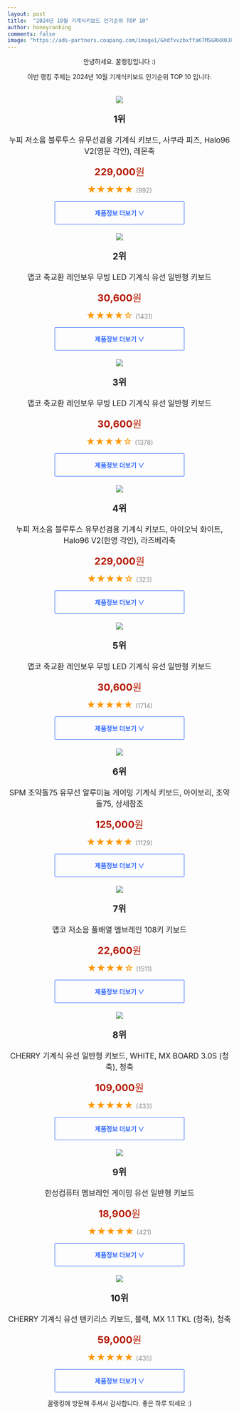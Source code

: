 ```yaml
---
layout: post
title:  "2024년 10월 기계식키보드 인기순위 TOP 10"
author: honeyranking
comments: false
image: "https://ads-partners.coupang.com/image1/GXdfvvzbxfYaK7MSGRHX0JP-30oZTZLvjg38hmXuAElsvVHVCHqbheEzWkD64pIoWO8S9xvDGag4dRL6ISktD4aEyQdx4DQVi-wMBr5NuoA-mltkSSbNE4KYLrRjhD71zBMMUSmYzF091seR9Itn5H0PBJ_yRPzJ808YbZUaeHioOqoKJBnDotABfZMugzZtcF5t5KmyWEiFZTjcD46aje5-EQcEpwA2gmRCJVTmasnF0EB5Wrt57NkedOAYCJ4Khgvd6nsWnP98AbOl3vPMWstVw3QGKlUubPxoAjWJ7VA="
---
```

<p style="text-align: center;">안녕하세요. 꿀랭킹입니다 :)</p>
<p style="text-align: center;">이번 랭킹 주제는 2024년 10월 기계식키보드 인기순위 TOP 10 입니다.</p><center><img src="https://ads-partners.coupang.com/image1/GXdfvvzbxfYaK7MSGRHX0JP-30oZTZLvjg38hmXuAElsvVHVCHqbheEzWkD64pIoWO8S9xvDGag4dRL6ISktD4aEyQdx4DQVi-wMBr5NuoA-mltkSSbNE4KYLrRjhD71zBMMUSmYzF091seR9Itn5H0PBJ_yRPzJ808YbZUaeHioOqoKJBnDotABfZMugzZtcF5t5KmyWEiFZTjcD46aje5-EQcEpwA2gmRCJVTmasnF0EB5Wrt57NkedOAYCJ4Khgvd6nsWnP98AbOl3vPMWstVw3QGKlUubPxoAjWJ7VA=" style="margin-top:20px" /></center><p style="text-align: center; font-size: 20px"><b>1위</b></p><p style="text-align: center; font-size: 17px">누피 저소음 블루투스 유무선겸용 기계식 키보드, 사쿠라 피즈, Halo96 V2(영문 각인), 레몬축</p><p style="text-align: center;"><span style="color: #b61800; font-size: 22px;"><b>229,000</b>원</span></p><p style="text-align: center;"><span style="color: #ff9600; font-size: 20px;">★★★★★ </span><span style="color: #878787;">(992)</span></p><center><a href="https://link.coupang.com/re/AFFSDP?lptag=AF3899140&subid=honeyrank&pageKey=8373446722&itemId=24196648932&vendorItemId=91214293858&traceid=V0-153-d133d1270d2438ff&clickBeacon=ac87fd30-895a-11ef-854b-a2273c0a8b78%7E3&requestid=20241013210000617154961333&token=31850C%7CMIXED"><div style="font-size: 14px; display: inline-block; padding: 15px 90px; color: #346aff; border-radius: 2px; border: 1px solid #346aff; cursor: pointer;"><b>제품정보 더보기 &or;</b></div></a></center><center><img src="https://ads-partners.coupang.com/image1/u5Bh4kEFtutm1DOmu4ioUB4quZwSUqDXE-A400JyySeotvLVvN2u_QzQep0YAE0N_2V2o-4Ly3w7rwdL8Xvr4hiYvpUSjBzb8jiOqm5MeM4pdxqKdY6QTj0XTOma8HdQ4PLPJJAJ4w7szXy8nFYClq8YTS45kkj0xsgWdhq1LZKT7Lbn9ibqZZWPSUIWWsHHKNQG1yRTuF2aTHeHYqwr_8oH61xuaOZuHcp8kZL7EIeoOb9_ZprLLSTnFzmcV0j3-B5B0KxoxEJC__24lZ0phKf72G1GqRASyzMX" style="margin-top:20px" /></center><p style="text-align: center; font-size: 20px"><b>2위</b></p><p style="text-align: center; font-size: 17px">앱코 축교환 레인보우 무빙 LED 기계식 유선 일반형 키보드</p><p style="text-align: center;"><span style="color: #b61800; font-size: 22px;"><b>30,600</b>원</span></p><p style="text-align: center;"><span style="color: #ff9600; font-size: 20px;">★★★★☆ </span><span style="color: #878787;">(1431)</span></p><center><a href="https://link.coupang.com/re/AFFSDP?lptag=AF3899140&subid=honeyrank&pageKey=5065639056&itemId=6846651320&vendorItemId=74139260485&traceid=V0-153-88914e2e8ff3695c&requestid=20241013210000617154961333&token=31850C%7CMIXED"><div style="font-size: 14px; display: inline-block; padding: 15px 90px; color: #346aff; border-radius: 2px; border: 1px solid #346aff; cursor: pointer;"><b>제품정보 더보기 &or;</b></div></a></center><center><img src="https://ads-partners.coupang.com/image1/i25JltBaO9EBR-8gi27izOhq2uwiaBfIAt0KG7WnbnE5PtOj7qz9PDb6xvnNGIIwUAybwLQRdNhzWPq3J7ac5YBeeBYgUDKm8ePs-YdgET6LtukZAzuESRSDvboQ2kD2-LMJAXk5kyRP01Z85vLukDSwyIEcfsUoIhSWjMIWKm3qZbwTk3xxMr7Xdg6phjZUbGdNhDRViJYUd9bXgPF2EdoU32NP4xOr0fpWpNwVasUAK84gy5XWJtlYThjKtm-21fzCUdCjEX4RQvcx5VgA08iyIy02lyyRkp4=" style="margin-top:20px" /></center><p style="text-align: center; font-size: 20px"><b>3위</b></p><p style="text-align: center; font-size: 17px">앱코 축교환 레인보우 무빙 LED 기계식 유선 일반형 키보드</p><p style="text-align: center;"><span style="color: #b61800; font-size: 22px;"><b>30,600</b>원</span></p><p style="text-align: center;"><span style="color: #ff9600; font-size: 20px;">★★★★☆ </span><span style="color: #878787;">(1378)</span></p><center><a href="https://link.coupang.com/re/AFFSDP?lptag=AF3899140&subid=honeyrank&pageKey=5065639056&itemId=6846651326&vendorItemId=74139260510&traceid=V0-153-88914e2e8ff3695c&requestid=20241013210000617154961333&token=31850C%7CMIXED"><div style="font-size: 14px; display: inline-block; padding: 15px 90px; color: #346aff; border-radius: 2px; border: 1px solid #346aff; cursor: pointer;"><b>제품정보 더보기 &or;</b></div></a></center><center><img src="https://ads-partners.coupang.com/image1/l7ZODmbOQRI53nPGl5_32CYYDTeIuWqPzFKVP9Iw3UJlg6O7LOTstTPSyM8hJ2i933LxDcQ6MGLxBBgLcorwFLMcT2sLLQjy8ku8s0IqSQa8KmYg1dP3I_k_8t6vvPjIvXbh1y-U_rzwQDQwg4W_W8DYu74SXLiRRSDPjojg2FPOuaDifRBAHatBmrZW6vhfMPEQ9qqdPt_gM5WEu9_8ZtsDUhcluLDGy0ohaTP3GeO6EtLBXTT8AK0ByrLakAEPCrZEllmlIqDC4xDiqMG71qakxslbUpCSk3NjMQXnGfg=" style="margin-top:20px" /></center><p style="text-align: center; font-size: 20px"><b>4위</b></p><p style="text-align: center; font-size: 17px">누피 저소음 블루투스 유무선겸용 기계식 키보드, 아이오닉 화이트, Halo96 V2(한영 각인), 라즈베리축</p><p style="text-align: center;"><span style="color: #b61800; font-size: 22px;"><b>229,000</b>원</span></p><p style="text-align: center;"><span style="color: #ff9600; font-size: 20px;">★★★★☆ </span><span style="color: #878787;">(323)</span></p><center><a href="https://link.coupang.com/re/AFFSDP?lptag=AF3899140&subid=honeyrank&pageKey=8373446722&itemId=24196648935&vendorItemId=91214293883&traceid=V0-153-d133d1270d2438ff&clickBeacon=ac87fd30-895a-11ef-9c44-dcc564b18aa3%7E3&requestid=20241013210000617154961333&token=31850C%7CMIXED"><div style="font-size: 14px; display: inline-block; padding: 15px 90px; color: #346aff; border-radius: 2px; border: 1px solid #346aff; cursor: pointer;"><b>제품정보 더보기 &or;</b></div></a></center><center><img src="https://ads-partners.coupang.com/image1/yI7ZbgjH6Dx69BjPyHIkrDUpE1IQ-kaHYoH9xdOsP4SqZtGUUvdNTVysXnnFl9kLTzIipjfRp2uq9NfDAhcXrRWax23rjAdZI9vJq-A80cj0yfjNZjQpdrtESwAejdGs6sg1XMjfL7bjk4_u6OrTLybZ9ufuf5cZ-2TsBxAuhJfzVwrxU_TuwxBYL1WmytSQ4vO2vl3pzBTsttF3lI3j03VZZIBJvtEKen2Xei60j2XtdrjU1Bgla5fG1SVBiEqL0MJ6FeQ-PJCEaVlOX-ZrlpMjeQtCOGJIozki" style="margin-top:20px" /></center><p style="text-align: center; font-size: 20px"><b>5위</b></p><p style="text-align: center; font-size: 17px">앱코 축교환 레인보우 무빙 LED 기계식 유선 일반형 키보드</p><p style="text-align: center;"><span style="color: #b61800; font-size: 22px;"><b>30,600</b>원</span></p><p style="text-align: center;"><span style="color: #ff9600; font-size: 20px;">★★★★★ </span><span style="color: #878787;">(1714)</span></p><center><a href="https://link.coupang.com/re/AFFSDP?lptag=AF3899140&subid=honeyrank&pageKey=5065639056&itemId=20357190010&vendorItemId=87441413831&traceid=V0-153-88914e2e8ff3695c&requestid=20241013210000617154961333&token=31850C%7CMIXED"><div style="font-size: 14px; display: inline-block; padding: 15px 90px; color: #346aff; border-radius: 2px; border: 1px solid #346aff; cursor: pointer;"><b>제품정보 더보기 &or;</b></div></a></center><center><img src="https://ads-partners.coupang.com/image1/be15X2Si4PUw3MVVbWMak90o1n9C1aeynrcYxjlYZvvsPox0jxSediFXHvw0bnzn9TVfObRP7ByLWM1OI2qj9TY1VOdVnM4nnkkAFBh6wXhVTF2iF_C7Q6BnIBqQkFIkuKsWx9X11nFnuw1rXVwC9QOA1FwEc4Yzdx2Q492MmsLhQyN62Oo482m9Pjy9j9OibSB0YCf0yXbmRq124bEPvwA4nqdEkOyXG8jK5rel2Yskc9755xgbewlt86bxbsuNZquWhSkJex_cTFeRU-OEf2wvfhVeQ6Ll1C9GJjpsbGVTJfwTycgo7soG4Qxpej8=" style="margin-top:20px" /></center><p style="text-align: center; font-size: 20px"><b>6위</b></p><p style="text-align: center; font-size: 17px">SPM 조약돌75 유무선 알루미늄 게이밍 기계식 키보드, 아이보리, 조약돌75, 상세참조</p><p style="text-align: center;"><span style="color: #b61800; font-size: 22px;"><b>125,000</b>원</span></p><p style="text-align: center;"><span style="color: #ff9600; font-size: 20px;">★★★★★ </span><span style="color: #878787;">(1129)</span></p><center><a href="https://link.coupang.com/re/AFFSDP?lptag=AF3899140&subid=honeyrank&pageKey=8056390421&itemId=23713626216&vendorItemId=90796311908&traceid=V0-153-c3b5fcb653844952&clickBeacon=ac87fd30-895a-11ef-995d-ef8b4a37dd74%7E3&requestid=20241013210000617154961333&token=31850C%7CMIXED"><div style="font-size: 14px; display: inline-block; padding: 15px 90px; color: #346aff; border-radius: 2px; border: 1px solid #346aff; cursor: pointer;"><b>제품정보 더보기 &or;</b></div></a></center><center><img src="https://ads-partners.coupang.com/image1/_JqYpFSeVn4UFTZy_AT3Q47cLFkxD3vtjWBCW7ve3qDFZM7UpYXaeWS3w_YAFQYWRdAXdhxAgjS85RsQnM4Onfa9O3VjTzaaBpTtA_DgEhLUChFPBGs-Mh1V1Zp8WVTfMMJIFl2MIa4fx7RaKKVbd6pgHSraMRbj_sEIyafIeMo_23OF1T57SnNSfc08FEO6ip0PA916-qujiZWL00HoBuKE_IUwXSPuKDDqBjvzxxzuVodSdcntHfn4CjN4v3JK1-e7FOqSjSV_nowgDyLvoSiZEnhuG09-HDug" style="margin-top:20px" /></center><p style="text-align: center; font-size: 20px"><b>7위</b></p><p style="text-align: center; font-size: 17px">앱코 저소음 풀배열 멤브레인 108키 키보드</p><p style="text-align: center;"><span style="color: #b61800; font-size: 22px;"><b>22,600</b>원</span></p><p style="text-align: center;"><span style="color: #ff9600; font-size: 20px;">★★★★☆ </span><span style="color: #878787;">(1511)</span></p><center><a href="https://link.coupang.com/re/AFFSDP?lptag=AF3899140&subid=honeyrank&pageKey=7958977199&itemId=22001213711&vendorItemId=89048739697&traceid=V0-153-1cea0f8cb16dbdf0&requestid=20241013210000617154961333&token=31850C%7CMIXED"><div style="font-size: 14px; display: inline-block; padding: 15px 90px; color: #346aff; border-radius: 2px; border: 1px solid #346aff; cursor: pointer;"><b>제품정보 더보기 &or;</b></div></a></center><center><img src="https://ads-partners.coupang.com/image1/y28yODAIZ3WKGUO2y-kM4vWbidReHiHU4SWFKI94dh5S687XVnaJENrl6CiTn04THJ5kUdWVlu4V9tHdoqVw3JrJ8SGF4lKjIcB09Nb_SyoWcvpFdThOf7cVEiQxula7Zu9JFO1_zLHrjOxICChZOkgemk2dUjA9DahPFPluFfTieEAvwEOYJ113CcJqthOoq1fv5uv8mbLM5Q9mZG7tSaIoAhDQb7FWSIsd2f0IALlBkZJFPnYnlJ-p1bDad7KGB78sLmN4va4ykM8v-pWvi93pSlJhV0iEeYZo_1I=" style="margin-top:20px" /></center><p style="text-align: center; font-size: 20px"><b>8위</b></p><p style="text-align: center; font-size: 17px">CHERRY 기계식 유선 일반형 키보드, WHITE, MX BOARD 3.0S  (청축), 청축</p><p style="text-align: center;"><span style="color: #b61800; font-size: 22px;"><b>109,000</b>원</span></p><p style="text-align: center;"><span style="color: #ff9600; font-size: 20px;">★★★★★ </span><span style="color: #878787;">(433)</span></p><center><a href="https://link.coupang.com/re/AFFSDP?lptag=AF3899140&subid=honeyrank&pageKey=1570705431&itemId=2689936456&vendorItemId=70680400779&traceid=V0-153-bba75c6fd75e5970&clickBeacon=ac87fd30-895a-11ef-9a49-7ebb042dcc55%7E3&requestid=20241013210000617154961333&token=31850C%7CMIXED"><div style="font-size: 14px; display: inline-block; padding: 15px 90px; color: #346aff; border-radius: 2px; border: 1px solid #346aff; cursor: pointer;"><b>제품정보 더보기 &or;</b></div></a></center><center><img src="https://ads-partners.coupang.com/image1/UitQBY4RFz0FapLtUvFhmCcF6bpVCxgM3e6vB5DPh5aH4EeQOHh46e6HBMHWTbWF6x2BQsoFN6VKurQuXy7wfZlEl-_0K4WuJZhV-RTHf6sO7KJ8IwP_TOf78kSO7x3FZkJERWsBOo1z8__nvyPpETVZ0zY3wziphJ1n-wm9yJEd8nIAav_saCXpOJlk-DxWMEA1VEN_6Dy5pXAw9s2lhij40QPaD_a0jCLtMF5-Col3hdj0I8Df7NExeq3Op0ynjnxsxCxXTdkx3KoYb5ikVpkM2ua53ta52w==" style="margin-top:20px" /></center><p style="text-align: center; font-size: 20px"><b>9위</b></p><p style="text-align: center; font-size: 17px">한성컴퓨터 멤브레인 게이밍 유선 일반형 키보드</p><p style="text-align: center;"><span style="color: #b61800; font-size: 22px;"><b>18,900</b>원</span></p><p style="text-align: center;"><span style="color: #ff9600; font-size: 20px;">★★★★★ </span><span style="color: #878787;">(421)</span></p><center><a href="https://link.coupang.com/re/AFFSDP?lptag=AF3899140&subid=honeyrank&pageKey=6075217003&itemId=74635334&vendorItemId=3123702191&traceid=V0-153-27372fdec412612f&requestid=20241013210000617154961333&token=31850C%7CMIXED"><div style="font-size: 14px; display: inline-block; padding: 15px 90px; color: #346aff; border-radius: 2px; border: 1px solid #346aff; cursor: pointer;"><b>제품정보 더보기 &or;</b></div></a></center><center><img src="https://ads-partners.coupang.com/image1/KWXb2cIThJjD7UEFKQjqP5d_kAsoSlZjAb1h2UAe3w-l2IzB7kk4XmEnO3gqACJ8x85AQGItU56FIycpPUGK2_ATVw7HVxuMF6NIGO800ikbsYRXmOwSheLLztF3a_ay5Vz5C_b8QyzZtg2lBUR0YrXA3l0WW6mJDEE4XaUdCV70J8oZlvMQDgAum539i9SiJ1GUWMos39xOpOyacZtACwDrtV58NE-8maaRqcM3YkEUpaSzdCKPzorw5pEV7cRpg5uC-s9iCrnmEmYXdGKqDJDrecvqFSBiVUalwwJGyw==" style="margin-top:20px" /></center><p style="text-align: center; font-size: 20px"><b>10위</b></p><p style="text-align: center; font-size: 17px">CHERRY 기계식 유선 텐키리스 키보드, 블랙, MX 1.1 TKL (청축), 청축</p><p style="text-align: center;"><span style="color: #b61800; font-size: 22px;"><b>59,000</b>원</span></p><p style="text-align: center;"><span style="color: #ff9600; font-size: 20px;">★★★★★ </span><span style="color: #878787;">(435)</span></p><center><a href="https://link.coupang.com/re/AFFSDP?lptag=AF3899140&subid=honeyrank&pageKey=7403066499&itemId=19164090755&vendorItemId=86282545657&traceid=V0-153-b4a354877bbfb1c8&clickBeacon=ac87fd30-895a-11ef-b985-e4573201ca06%7E3&requestid=20241013210000617154961333&token=31850C%7CMIXED"><div style="font-size: 14px; display: inline-block; padding: 15px 90px; color: #346aff; border-radius: 2px; border: 1px solid #346aff; cursor: pointer;"><b>제품정보 더보기 &or;</b></div></a></center><p style="text-align: center;">꿀랭킹에 방문해 주셔서 감사합니다. 좋은 하루 되세요 :)</p>